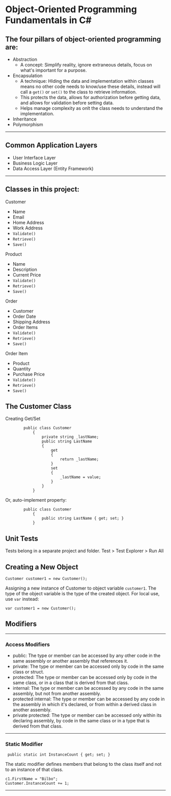 # Object-Oriented Programming Fundamentals in C#

## The four pillars of object-oriented programming are:
- Abstraction
    - A concept: Simplify reality, ignore extraneous details, focus on what's important for a purpose. 
- Encapsulation
    - A technique: HIding the data and implementation within classes means no other code needs to know/use these details, instead will call a `get()` or `set()` to the class to retrieve information. 
    - This protects the data, allows for authorization before getting data, and allows for validation before setting data. 
    - Helps manage complexity as onlt the class needs to understand the implementation. 
- Inheritance
- Polymorphism

<hr>

## Common Application Layers

- User Interface Layer
- Business Logic Layer
- Data Access Layer (Entity Framework)

<hr>

## Classes in this project:
Customer
- Name
- Email
- Home Address
- Work Address
- `Validate()`
- `Retrieve()`
- `Save()`

Product
- Name
- Description
- Current Price
- `Validate()`
- `Retrieve()`
- `Save()`

Order
- Customer
- Order Date
- Shipping Address
- Order Items
- `Validate()`
- `Retrieve()`
- `Save()`

Order Item
- Product
- Quantity
- Purchase Price
- `Validate()`
- `Retrieve()`
- `Save()`

## The Customer Class

Creating Get/Set

            public class Customer
                {
                    private string _lastName;
                    public string LastName
                    {
                        get
                        {
                            return _lastName;
                        }
                        set
                        {
                            _lastName = value;
                        }
                    }
                }

Or, auto-implement property: 

            public class Customer
                {
                    public string LastName { get; set; }
                }

## Unit Tests

Tests belong in a separate project and folder. Test > Test Explorer > Run All

## Creating a New Object

```
Customer customer1 = new Customer();
```

Assigning a new instance of Customer to object variable `customer1`. The type of the object variable is the type of the created object.
For local use, use `var` instead:

```
var customer1 = new Customer();
```

## Modifiers
<hr>

### Access Modifiers

- public: The type or member can be accessed by any other code in the same assembly or another assembly that references it.
- private: The type or member can be accessed only by code in the same class or struct.
- protected: The type or member can be accessed only by code in the same class, or in a class that is derived from that class.
- internal: The type or member can be accessed by any code in the same assembly, but not from another assembly.
- protected internal: The type or member can be accessed by any code in the assembly in which it's declared, or from within a derived class in another assembly.
- private protected: The type or member can be accessed only within its declaring assembly, by code in the same class or in a type that is derived from that class.
<hr>

### Static Modifier

``` public static int InstanceCount { get; set; }```

The static modifier defines members that belong to the class itself and not to an instance of that class. 

```
c1.FirstName = "Bilbo";
Customer.InstanceCount += 1;
 ```
 <hr>

